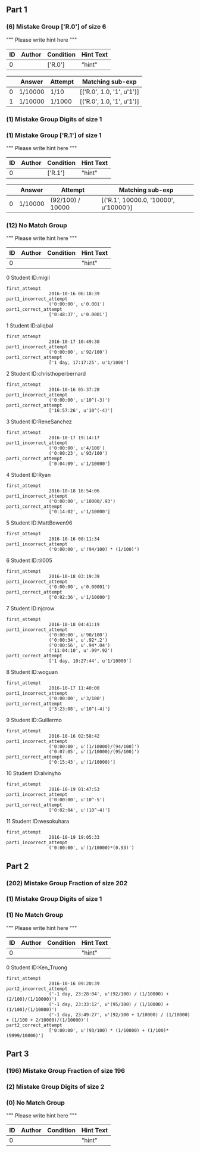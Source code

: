 ## Part 1

### (6) Mistake Group ['R.0'] of size 6
""" Please write hint here """

|ID	|Author	|Condition	|Hint Text|
|---|---|---|---|
|0|	|['R.0']	|"hint"	|

|	|Answer	|Attempt	|Matching sub-exp|
|---|---|---|---|
|0	|1/10000	|1/10	|[('R.0', 1.0, '1', u'1')]	|
|1	|1/10000	|1/1000	|[('R.0', 1.0, '1', u'1')]	|




### (1) Mistake Group Digits of size 1




### (1) Mistake Group ['R.1'] of size 1
""" Please write hint here """

|ID	|Author	|Condition	|Hint Text|
|---|---|---|---|
|0|	|['R.1']	|"hint"	|

|	|Answer	|Attempt	|Matching sub-exp|
|---|---|---|---|
|0	|1/10000	|(92/100) / 10000	|[('R.1', 10000.0, '10000', u'10000')]	|




### (12) No Match Group 
""" Please write hint here """

|ID	|Author	|Condition	|Hint Text|
|---|---|---|---|
|0|	|	|"hint"	|

0 Student ID:migil

	first_attempt
					2016-10-16 06:18:39
	part1_incorrect_attempt
					('0:00:00', u'0.001')
	part1_correct_attempt
					['0:48:37', u'0.0001']

1 Student ID:aliqbal

	first_attempt
					2016-10-17 10:49:30
	part1_incorrect_attempt
					('0:00:00', u'92/100')
	part1_correct_attempt
					['1 day, 17:17:25', u'1/1000']

2 Student ID:christhoperbernard

	first_attempt
					2016-10-16 05:37:28
	part1_incorrect_attempt
					('0:00:00', u'10^(-3)')
	part1_correct_attempt
					['16:57:26', u'10^(-4)']

3 Student ID:ReneSanchez

	first_attempt
					2016-10-17 19:14:17
	part1_incorrect_attempt
					('0:00:00', u'4/100')
					('0:00:23', u'93/100')
	part1_correct_attempt
					['0:04:09', u'1/10000']

4 Student ID:Ryan

	first_attempt
					2016-10-18 16:54:06
	part1_incorrect_attempt
					('0:00:00', u'10000/.93')
	part1_correct_attempt
					['0:14:02', u'1/10000']

5 Student ID:MattBowen96

	first_attempt
					2016-10-16 08:11:34
	part1_incorrect_attempt
					('0:00:00', u'(94/100) * (1/100)')

6 Student ID:til005

	first_attempt
					2016-10-18 03:19:39
	part1_incorrect_attempt
					('0:00:00', u'0.00001')
	part1_correct_attempt
					['0:02:36', u'1/10000']

7 Student ID:njcrow

	first_attempt
					2016-10-18 04:41:19
	part1_incorrect_attempt
					('0:00:00', u'90/100')
					('0:00:34', u'.92*.2')
					('0:00:56', u'.94*.04')
					('11:04:10', u'.99*.92')
	part1_correct_attempt
					['1 day, 10:27:44', u'1/10000']

8 Student ID:woguan

	first_attempt
					2016-10-17 11:40:00
	part1_incorrect_attempt
					('0:00:00', u'3/100')
	part1_correct_attempt
					['3:23:08', u'10^(-4)']

9 Student ID:Guillermo

	first_attempt
					2016-10-16 02:58:42
	part1_incorrect_attempt
					('0:00:00', u'(1/10000)/(94/100)')
					('0:07:05', u'(1/10000)/(95/100)')
	part1_correct_attempt
					['0:15:43', u'(1/10000)']

10 Student ID:alvinyho

	first_attempt
					2016-10-19 01:47:53
	part1_incorrect_attempt
					('0:00:00', u'10^-5')
	part1_correct_attempt
					['0:02:04', u'(10^-4)']

11 Student ID:wesokuhara

	first_attempt
					2016-10-19 19:05:33
	part1_incorrect_attempt
					('0:00:00', u'(1/10000)*(0.93)')












## Part 2

### (202) Mistake Group Fraction of size 202




### (1) Mistake Group Digits of size 1




### (1) No Match Group 
""" Please write hint here """

|ID	|Author	|Condition	|Hint Text|
|---|---|---|---|
|0|	|	|"hint"	|

0 Student ID:Ken_Truong

	first_attempt
					2016-10-16 09:20:39
	part2_incorrect_attempt
					('-1 day, 23:28:04', u'(92/100) / (1/10000) + (2/100)/(1/10000)')
					('-1 day, 23:33:12', u'(95/100) / (1/10000) + (1/100)/(1/10000)')
					('-1 day, 23:49:27', u'(92/100 + 1/10000) / (1/10000) + (1/100 + 2/10000)/(1/10000)')
	part2_correct_attempt
					['0:00:00', u'(93/100) * (1/10000) + (1/100)*(9999/10000)']












## Part 3

### (196) Mistake Group Fraction of size 196




### (2) Mistake Group Digits of size 2




### (0) No Match Group 
""" Please write hint here """

|ID	|Author	|Condition	|Hint Text|
|---|---|---|---|
|0|	|	|"hint"	|












